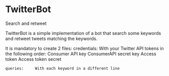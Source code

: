 # TwitterBot
Search and retweet

TwitterBot is a simple implementation of a bot that search some keywords and retweet tweets matching the keywords.

It is mandatory to create 2 files:
    credentials: With your Twitter API tokens in the following order:
                 Consumer API key
                 ConsumerAPI secret key
                 Access token
                 Access token secret
                 
    queries:     With each keyword in a different line
 
